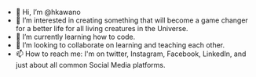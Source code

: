 - 👋 Hi, I’m @hkawano
- 👀 I’m interested in creating something that will become a game changer for a better life for all living creatures in the Universe.
- 🌱 I’m currently learning how to code.
- 💞️ I’m looking to collaborate on learning and teaching each other.
- 📫 How to reach me: I'm on twitter, Instagram, Facebook, LinkedIn, and just about all common Social Media platforms.

<!---
hkawano/hkawano is a ✨ special ✨ repository because its `README.md` (this file) appears on your GitHub profile.
You can click the Preview link to take a look at your changes.
--->
